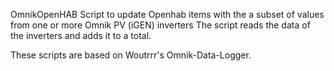 OmnikOpenHAB
Script to update Openhab items with the a subset of values from one or more Omnik PV (iGEN) inverters
The script reads the data of the inverters and adds it to a total.

These scripts are based on Woutrrr's Omnik-Data-Logger.
